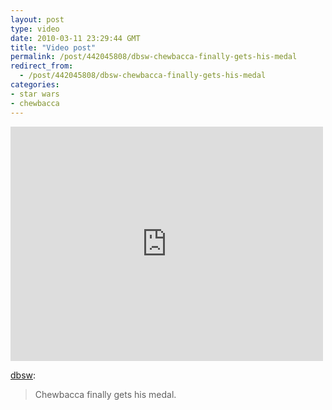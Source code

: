 ```yaml
---
layout: post
type: video
date: 2010-03-11 23:29:44 GMT
title: "Video post"
permalink: /post/442045808/dbsw-chewbacca-finally-gets-his-medal
redirect_from: 
  - /post/442045808/dbsw-chewbacca-finally-gets-his-medal
categories:
- star wars
- chewbacca
---
```

<iframe width="500" height="375"  id="youtube_iframe" src="https://www.youtube.com/embed/YUXIz8C3028?feature=oembed&amp;enablejsapi=1&amp;wmode=opaque" frameborder="0" allow="accelerometer; autoplay; clipboard-write; encrypted-media; gyroscope; picture-in-picture" allowfullscreen title="Chewbacca gets Lifetime achievement award"></iframe>

<a href="http://dbsw.tumblr.com/post/437984871/chewbacca-finally-gets-his-medal-via" class="tumblr_blog">dbsw</a>:
<blockquote><p>Chewbacca finally gets his medal.</p></blockquote>
